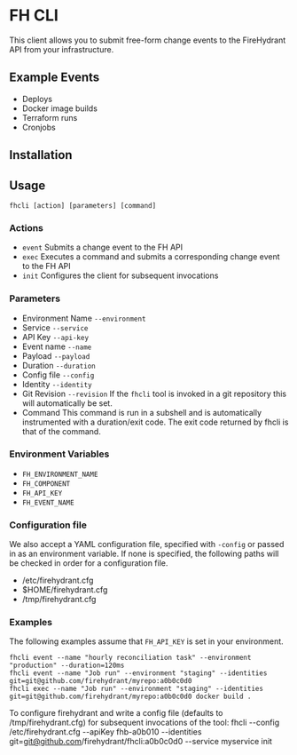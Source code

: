 # FH CLI

This client allows you to submit free-form change events to the FireHydrant API from your infrastructure.

## Example Events
* Deploys
* Docker image builds
* Terraform runs
* Cronjobs

## Installation

## Usage

`fhcli [action] [parameters] [command]`

### Actions

* `event` Submits a change event to the FH API
* `exec` Executes a command and submits a corresponding change event to the FH API
* `init` Configures the client for subsequent invocations

### Parameters

* Environment Name `--environment`
* Service `--service`
* API Key `--api-key`
* Event name `--name`
* Payload `--payload` 
* Duration `--duration`
* Config file `--config`
* Identity `--identity`
* Git Revision `--revision`
  If the `fhcli` tool is invoked in a git repository this will automatically be set.
* Command
  This command is run in a subshell and is automatically instrumented with a duration/exit code. The exit code returned by fhcli is that of the command.

### Environment Variables

* `FH_ENVIRONMENT_NAME`
* `FH_COMPONENT`
* `FH_API_KEY`
* `FH_EVENT_NAME`

### Configuration file

We also accept a YAML configuration file, specified with `-config` or passed in as an environment variable. If none is specified, the following paths will be checked in order for a configuration file.

* /etc/firehydrant.cfg
* $HOME/firehydrant.cfg
* /tmp/firehydrant.cfg

### Examples

The following examples assume that `FH_API_KEY` is set in your environment.

    fhcli event --name "hourly reconciliation task" --environment "production" --duration=120ms
    fhcli event --name "Job run" --environment "staging" --identities git=git@github.com/firehydrant/myrepo:a0b0c0d0
    fhcli exec --name "Job run" --environment "staging" --identities git=git@github.com/firehydrant/myrepo:a0b0c0d0 docker build .

To configure firehydrant and write a config file (defaults to /tmp/firehydrant.cfg) for subsequent invocations of the tool:
    fhcli --config /etc/firehydrant.cfg --apiKey fhb-a0b010 --identities git=git@github.com/firehydrant/fhcli:a0b0c0d0 --service myservice init
